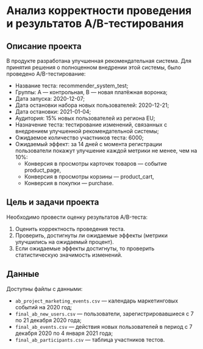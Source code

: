 # Анализ корректности проведения и результатов A/B-тестирования

## Описание проекта
В продукте разработана улучшенная рекомендательная система. Для принятия решения о полноценном внедрении этой системы, было проведено A/B-тестирование:
- Название теста: recommender_system_test;
- Группы: А — контрольная, B — новая платёжная воронка;
- Дата запуска: 2020-12-07;
- Дата остановки набора новых пользователей: 2020-12-21;
- Дата остановки: 2021-01-04;
- Аудитория: 15% новых пользователей из региона EU;
- Назначение теста: тестирование изменений, связанных с внедрением улучшенной рекомендательной системы;
- Ожидаемое количество участников теста: 6000;
- Ожидаемый эффект: за 14 дней с момента регистрации пользователи покажут улучшение каждой метрики не менее, чем на 10%:
  - Конверсия в просмотры карточек товаров — событие product_page,
  - Конверсия в просмотры корзины — product_cart,
  - Конверсия в покупки — purchase.

## Цель и задачи проекта
Необходимо провести оценку результатов A/B-теста:
1. Оценить корректность проведения теста.
2. Проверить, достигнуты ли ожидаемые эффекты (метрики улучшились на ожидаемый процент).
3. Если ожидаемые эффекты достигнуты, то проверить статистическую значимость изменений.

## Данные
Доступны файлы с данными:
- `ab_project_marketing_events.csv` — календарь маркетинговых событий на 2020 год;
- `final_ab_new_users.csv` — пользователи, зарегистрировавшиеся с 7 по 21 декабря 2020 года;
- `final_ab_events.csv` — действия новых пользователей в период с 7 декабря 2020 по 4 января 2021 года;
- `final_ab_participants.csv` — таблица участников тестов.